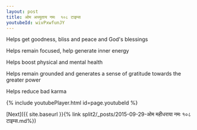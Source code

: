 ```yaml
---
layout: post
title: ओम अच्युताय नमः  १०८ टाइम्स
youtubeId: wivPxwfunJY
---
```

 
 
Helps get goodness, bliss and peace and God's blessings
 
Helps remain focused, help generate inner energy 
 
Helps boost physical and mental health 
 
Helps remain grounded and generates a sense of gratitude towards the greater power 
 
Helps reduce bad karma
 
 
 
 


{% include youtubePlayer.html id=page.youtubeId %}
 
[Next]({{ site.baseurl }}{% link  split2/_posts/2015-09-29-ओम महीधराया नमः  १०८ टाइम्स.md%})
 
